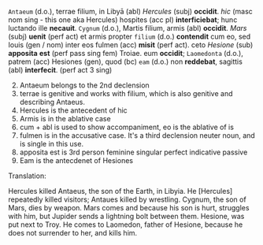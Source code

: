 `Antaeum` (d.o.), terrae filium, in Libyā (abl) *Hercules* (subj) **occidit**. *hic* (masc nom sing - this one aka Hercules) hospites (acc pl) **interficiebat**; hunc luctando ille **necauit**. `Cygnum` (d.o.), Martis filium, armis (abl) **occidit**. *Mars* (subj) **uenit** (perf act) et armis propter `filium` (d.o.) **contendit** cum eo, sed Iouis (gen / nom) inter eos fulmen (acc) **misit** (perf act). ceto *Hesione* (sub) **apposita** **est** (perf pass sing fem) Troiae. eum **occidit**; `Laomedonta` (d.o.), patrem (acc) Hesiones (gen), quod (bc) `eam` (d.o.) non **reddebat**, sagittis (abl) **interfecit**. (perf act 3 sing)

2. Antaeum belongs to the 2nd declension
3. terrae is genitive and works with filium, which is also genitive and describing Antaeus. 
4. Hercules is the antecedent of hic
5. Armis is in the ablative case
6. cum + abl is used to show accompaniment, eo is the ablative of is
7. fulmen is in the accusative case. It's a third declension neuter noun, and is single in this use. 
8. apposita est is 3rd person feminine singular perfect indicative passive
9. Eam is the antecdenet of Hesiones


Translation:


Hercules killed Antaeus, the son of the Earth, in Libyia. He [Hercules] repeatedly killed visitors; Antaues killed by wrestling. Cygnum, the son of Mars, dies by weapon. Mars comes and because his son is hurt, struggles with him, but Jupider sends a lightning bolt between them. Hesione, was put next to Troy. He comes to Laomedon, father of Hesione, because he does not surrender to her, and kills him. 
